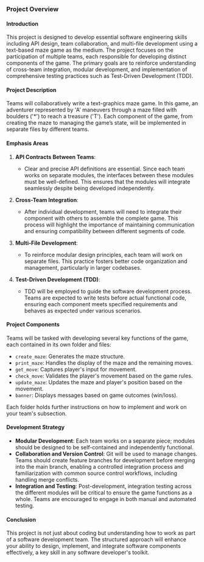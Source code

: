 ### Project Overview

#### Introduction

This project is designed to develop essential software engineering skills including API design, team collaboration, and multi-file development using a text-based maze game as the medium. The project focuses on the participation of multiple teams, each responsible for developing distinct components of the game. The primary goals are to reinforce understanding of cross-team integration, modular development, and implementation of comprehensive testing practices such as Test-Driven Development (TDD).

#### Project Description

Teams will collaboratively write a text-graphics maze game. In this game, an adventurer represented by 'A' maneuvers through a maze filled with boulders ('\*') to reach a treasure ('T'). Each component of the game, from creating the maze to managing the game’s state, will be implemented in separate files by different teams.

#### Emphasis Areas

1. **API Contracts Between Teams**:

   - Clear and precise API definitions are essential. Since each team works on separate modules, the interfaces between these modules must be well-defined. This ensures that the modules will integrate seamlessly despite being developed independently.

2. **Cross-Team Integration**:

   - After individual development, teams will need to integrate their component with others to assemble the complete game. This process will highlight the importance of maintaining communication and ensuring compatibility between different segments of code.

3. **Multi-File Development**:

   - To reinforce modular design principles, each team will work on separate files. This practice fosters better code organization and management, particularly in larger codebases.

4. **Test-Driven Development (TDD)**:
   - TDD will be employed to guide the software development process. Teams are expected to write tests before actual functional code, ensuring each component meets specified requirements and behaves as expected under various scenarios.

#### Project Components

Teams will be tasked with developing several key functions of the game, each contained in its own folder and files:

- `create_maze`: Generates the maze structure.
- `print_maze`: Handles the display of the maze and the remaining moves.
- `get_move`: Captures player's input for movement.
- `check_move`: Validates the player's movement based on the game rules.
- `update_maze`: Updates the maze and player's position based on the movement.
- `banner`: Displays messages based on game outcomes (win/loss).

Each folder holds further instructions on how to implement and work on your team's subsection.

#### Development Strategy

- **Modular Development**: Each team works on a separate piece; modules should be designed to be self-contained and independently functional.
- **Collaboration and Version Control**: Git will be used to manage changes. Teams should create feature branches for development before merging into the main branch, enabling a controlled integration process and familiarization with common source control workflows, including handling merge conflicts.
- **Integration and Testing**: Post-development, integration testing across the different modules will be critical to ensure the game functions as a whole. Teams are encouraged to engage in both manual and automated testing.

#### Conclusion

This project is not just about coding but understanding how to work as part of a software development team. The structured approach will enhance your ability to design, implement, and integrate software components effectively, a key skill in any software developer's toolkit.
